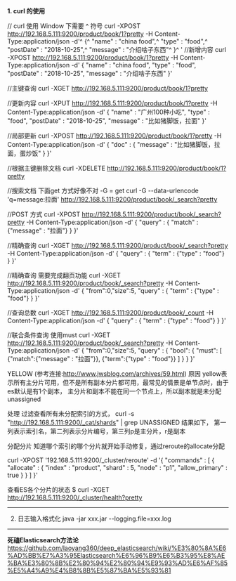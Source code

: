 **1. curl 的使用**

// curl 使用 Window 下需要 ^ 符号
curl -XPOST http://192.168.5.111:9200/product/book/1?pretty -H Content-Type:application/json -d'^
{^
	"name" : "china food",^
	"type" : "food",^
	"postDate" : "2018-10-25",^
	"message" : "介绍啥子东西"^
}^
'
//新增内容
curl -XPOST http://192.168.5.111:9200/product/book/1?pretty -H Content-Type:application/json -d'
{
	"name" : "china food",
	"type" : "food",
	"postDate" : "2018-10-25",
	"message" : "介绍啥子东西"
}'

//主键查询
curl -XGET http://192.168.5.111:9200/product/book/1?pretty

//更新内容
curl -XPUT http://192.168.5.111:9200/product/book/1?pretty -H Content-Type:application/json -d'
{
	"name" : "广州100种小吃",
	"type" : "food",
	"postDate" : "2018-10-25",
	"message" : "比如猪脚饭，拉面"
}'

//局部更新
curl -XPOST http://192.168.5.111:9200/product/book/1?pretty -H Content-Type:application/json -d'
{
	"doc" : {
		"message" : "比如猪脚饭，拉面，蛋炒饭"
	}
}'

//根据主键删除文档
curl -XDELETE http://192.168.5.111:9200/product/book/1?pretty

//搜索文档 下面get 方式好像不对 -G = get
curl -G --data-urlencode 'q=message:拉面' http://192.168.5.111:9200/product/book/_search?pretty

//POST 方式
curl -XPOST http://192.168.5.111:9200/product/book/_search?pretty -H Content-Type:application/json -d'
{
	"query" : {
		"match" : {"message" : "拉面"}
	}
}'

//精确查询
curl -XGET http://192.168.5.111:9200/product/book/_search?pretty -H Content-Type:application/json -d'
{
	"query" : {
		"term" : {"type" : "food"}
	}
}'
 
//精确查询 需要完成翻页功能
curl -XGET http://192.168.5.111:9200/product/book/_search?pretty -H Content-Type:application/json -d'
{
	"from":0,"size":5,
	"query" : {
		"term" : {"type" : "food"}
	}
}'

//查询总数
curl -XGET http://192.168.5.111:9200/product/book/_count -H Content-Type:application/json -d'
{
	"query" : {
		"term" : {"type" : "food"}
	}
}'

//联合条件查询 使用must
curl -XGET http://192.168.5.111:9200/product/book/_search?pretty -H Content-Type:application/json -d'
{
	"from":0,"size":5,
	"query" : {
		"bool": {
			"must": [
			  {"match":{"message" : "拉面"}},
			  {"term":{"type" : "food"}}
			]
		}
	}
}'

YELLOW (参考连接:http://www.jwsblog.com/archives/59.html)
原因
yellow表示所有主分片可用，但不是所有副本分片都可用，最常见的情景是单节点时，由于es默认是有1个副本，
主分片和副本不能在同一个节点上，所以副本就是未分配unassigned

处理
过滤查看所有未分配索引的方式， 
curl -s "http://192.168.5.111:9200/_cat/shards" | grep UNASSIGNED 结果如下，
第一列表示索引名，第二列表示分片编号，第三列p是主分片，r是副本

分配分片
知道哪个索引的哪个分片就开始手动修复，通过reroute的allocate分配

curl -XPOST '192.168.5.111:9200/_cluster/reroute' -d '{
    "commands" : [ {
          "allocate" : {
              "index" : "product",
              "shard" : 5,
              "node" : "p1",
              "allow_primary" : true
          }
        }
    ]
}'

查看ES各个分片的状态
$ curl -XGET http://192.168.5.111:9200/_cluster/health?pretty

---
2. 日志输入格式化
java -jar xxx.jar --logging.file=xxx.log

---
**死磕Elasticsearch方法论**
https://github.com/laoyang360/deep_elasticsearch/wiki/%E3%80%8A%E6%AD%BB%E7%A3%95Elasticsearch%E6%96%B9%E6%B3%95%E8%AE%BA%E3%80%8B%E2%80%94%E2%80%94%E9%93%AD%E6%AF%85%E5%A4%A9%E4%B8%8B%E5%87%BA%E5%93%81
